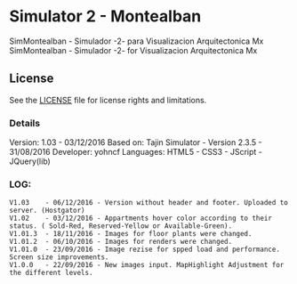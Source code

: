# Simulator 2 - Montealban

SimMontealban - Simulador -2- para Visualizacion Arquitectonica Mx
SimMontealban - Simulador -2- for Visualizacion Arquitectonica Mx

## License
See the [LICENSE](LICENSE.md "LICENSE.md") file for license rights and limitations.

### Details
Version:	1.03  - 03/12/2016
Based on: 	Tajin Simulator - Version 2.3.5 - 31/08/2016
Developer: 	yohncf
Languages: 	HTML5 - CSS3 - JScript - JQuery(lib)

### LOG:
	V1.03	 - 06/12/2016 - Version without header and footer. Uploaded to server. (Hostgator)
	V1.02 	 - 03/12/2016 - Appartments hover color according to their status. ( Sold-Red, Reserved-Yellow or Available-Green).
	V1.01.3	 - 18/11/2016 - Images for floor plants were changed.
	V1.01.2	 - 06/10/2016 - Images for renders were changed.
	V1.01.0	 - 23/09/2016 - Image rezise for spped load and performance. Screen size improvements. 
	V1.0.0	 - 22/09/2016 - New images input. MapHighlight Adjustment for the different levels.
	

